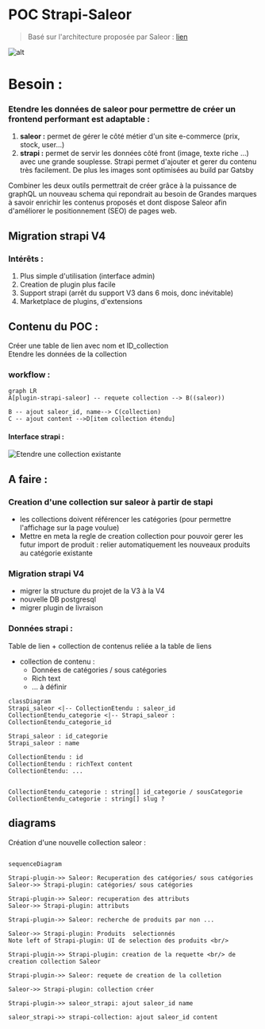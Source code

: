 # POC Strapi-Saleor 

> Basé sur l'architecture proposée par Saleor :
[lien](https://saleor.io/blog/combining-headless-architectures-with-saleor-and-strapi-147/) 


![alt](./archi.jpg)
# Besoin :

### Etendre les données de saleor pour permettre de créer un frontend performant est adaptable : 

 1. **saleor :**
 permet de gérer le côté métier d'un site e-commerce (prix, stock, user...)
 2. **strapi :** 
permet de servir les données côté front (image, texte riche ...) avec une grande souplesse. Strapi permet d'ajouter et gerer du contenu très facilement. 
 De plus les images sont optimisées au build par Gatsby 

Combiner les deux outils permettrait de créer grâce à la puissance de graphQL un nouveau schema qui repondrait au besoin de Grandes marques à savoir enrichir les contenus proposés et dont dispose Saleor afin d'améliorer le positionnement (SEO) de pages web.

## Migration strapi V4 
### Intérêts : 

 1. Plus simple d'utilisation (interface admin)
 2. Creation de plugin plus facile 
 3. Support strapi (arrêt du support V3 dans 6 mois, donc inévitable)
 4. Marketplace de plugins, d'extensions


## Contenu du POC : 

Créer une table de lien avec  nom  et ID_collection   
Etendre les données de la collection 
### workflow : 

```mermaid
graph LR
A[plugin-strapi-saleor] -- requete collection --> B((saleor))

B -- ajout saleor_id, name--> C(collection)
C -- ajout content -->D[item collection étendu]

```
#### Interface strapi :

![Etendre une collection existante](./extendCollection.jpg)


## A faire :

### Creation d'une collection sur saleor à partir de stapi

 - les collections doivent référencer les catégories  (pour permettre
   l'affichage sur la page voulue)
-  Mettre en meta la regle de creation collection pour pouvoir gerer les futur import de produit : relier automatiquement les nouveaux produits au catégorie existante

### Migration strapi V4

 - migrer la structure du projet de la V3 à la V4
 - nouvelle DB postgresql
 - migrer plugin de livraison 

###  Données strapi  : 
Table de lien + collection de contenus reliée a la table de liens 

 - collection de contenu  : 
	 - Données de catégories / sous catégories 
	 - Rich text 
	 - ... à définir 

```mermaid
classDiagram
Strapi_saleor <|-- CollectionEtendu : saleor_id
CollectionEtendu_categorie <|-- Strapi_saleor : CollectionEtendu_categorie_id

Strapi_saleor : id_categorie
Strapi_saleor : name

CollectionEtendu : id
CollectionEtendu : richText content
CollectionEtendu: ...


CollectionEtendu_categorie : string[] id_categorie / sousCategorie
CollectionEtendu_categorie : string[] slug ?

```

## diagrams

Création d'une nouvelle collection saleor :
```mermaid

sequenceDiagram

Strapi-plugin->> Saleor: Recuperation des catégories/ sous catégories
Saleor->> Strapi-plugin: catégories/ sous catégories

Strapi-plugin->> Saleor: recuperation des attributs
Saleor->> Strapi-plugin: attributs

Strapi-plugin->> Saleor: recherche de produits par non ...

Saleor->> Strapi-plugin: Produits  selectionnés
Note left of Strapi-plugin: UI de selection des produits <br/>

Strapi-plugin->> Strapi-plugin: creation de la requette <br/> de creation collection Saleor

Strapi-plugin->> Saleor: requete de creation de la colletion

Saleor->> Strapi-plugin: collection créer

Strapi-plugin->> saleor_strapi: ajout saleor_id name

saleor_strapi->> strapi-collection: ajout saleor_id content

```

